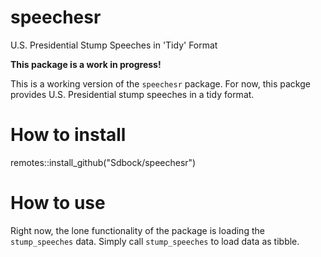 # speechesr
U.S. Presidential Stump Speeches in 'Tidy' Format

**This package is a work in progress!**

This is a working version of the `speechesr` package. For now, this packge provides U.S. Presidential stump speeches in a tidy format. 


# How to install 

remotes::install_github("Sdbock/speechesr")


# How to use

Right now, the lone functionality of the package is loading the `stump_speeches` data. Simply call `stump_speeches` to load data as tibble. 
